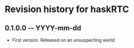 # Revision history for haskRTC

## 0.1.0.0  -- YYYY-mm-dd

* First version. Released on an unsuspecting world.
